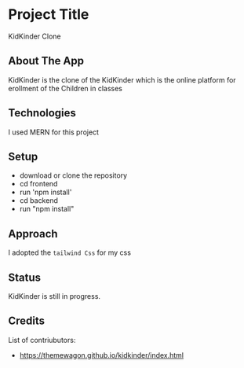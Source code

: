 # Project Title
KidKinder Clone

## About The App
KidKinder is the clone of the KidKinder which is the online platform for erollment of the Children in classes

## Technologies
I used MERN for this project

## Setup
- download or clone the repository
- cd frontend
- run 'npm install'
- cd backend
- run "npm install"

## Approach
I adopted the `tailwind Css` for my css 

## Status
KidKinder is still in progress. 

## Credits
List of contriubutors:
- https://themewagon.github.io/kidkinder/index.html